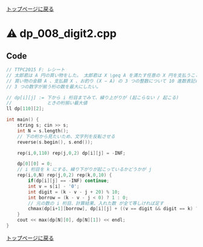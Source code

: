 <!-- Mathjax Support -->
<script type="text/javascript" async
  src="https://cdn.mathjax.org/mathjax/latest/MathJax.js?config=TeX-MML-AM_CHTML">
</script>


[トップページに戻る](../index.html)

# :warning: dp\_008\_digit2.cpp

## Code

```cpp
// TTPC2015 F: レシート
// 太郎君は A 円の買い物をした。 太郎君は X \geq A を満たす任意の X 円を支払うことができる。
// 買い物の金額 A 、支払額 X 、お釣り (X − A) の 3 つの整数について 10 進数表記にしたとき、
// 3 つの数字が揃う桁の数を最大にしたい。

// dp[i][j] := 下から i 桁目までみて、繰り上がりが (起こらない / 起こる)
//             ときの桁揃い最大値
ll dp[110][2];

int main() {
    string s; cin >> s;
    int N = s.length();
    // 下の桁から見たいため、文字列を反転させる
    reverse(s.begin(), s.end());

    rep(i,0,110) rep(j,0,2) dp[i][j] = -INF;

    dp[0][0] = 0;
    // i 桁目を k にする、繰り下がりが起こっているかどうかが j
    rep(i,0,N) rep(j,0,2) rep(k,0,10) {
        if(dp[i][j] == -INF) continue;
        int v = s[i] - '0';
        int digit = (k - v - j + 20) % 10;
        int borrow = (k - v - j < 0) ? 1 : 0;
        // 元の数の i 桁目、計算結果、入れた数 が全て等しければ足す
        chmax(dp[i+1][borrow], dp[i][j] + ((v == digit && digit == k) ? 1 : 0));
    }
    cout << max(dp[N][0], dp[N][1]) << endl;
}
```

[トップページに戻る](../index.html)
